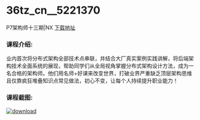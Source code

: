 # 36tz_cn__5221370
P7架构师十三期|NX
[下载地址](http://www.36tz.cn/article/5221370 "下载地址")
### 课程介绍:
业内首次将分布式架构全部技术点串联，并结合大厂真实案例实践讲解，将后端架构技术全面系统的展现，帮助同学们从全局视角掌握分布式架构设计方法，成为一名合格的架构师。他们用名师+好课来改变世界，打破业界严重缺乏顶层架构思维且仅靠疯狂堆叠知识点常见做法，初心不变，让每个人持续提升职业能力！

### 课程截图:
[![download](http://36tz.cn/muke_img/2021_10_2-22.png "下载地址")](http://www.36tz.cn "下载地址")
